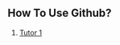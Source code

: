 ## How To Use Github?

1. [Tutor 1](https://github.com/endymuhardin/belajarGit/blob/master/menggunakan-git)
